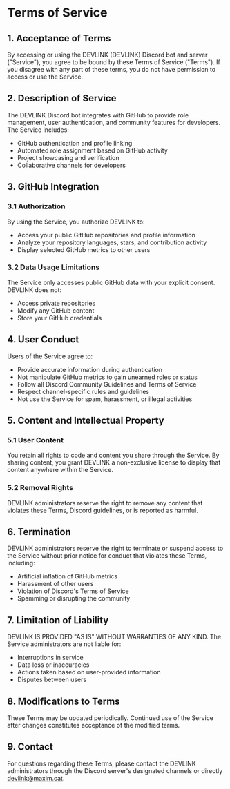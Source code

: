 # Terms of Service

## 1. Acceptance of Terms

By accessing or using the DEVLINK (DΞVLINK) Discord bot and server ("Service"), you agree to be bound by these Terms of Service ("Terms"). If you disagree with any part of these terms, you do not have permission to access or use the Service.

## 2. Description of Service

The DEVLINK Discord bot integrates with GitHub to provide role management, user authentication, and community features for developers. The Service includes:
- GitHub authentication and profile linking
- Automated role assignment based on GitHub activity
- Project showcasing and verification
- Collaborative channels for developers

## 3. GitHub Integration

### 3.1 Authorization
By using the Service, you authorize DEVLINK to:
- Access your public GitHub repositories and profile information
- Analyze your repository languages, stars, and contribution activity
- Display selected GitHub metrics to other users

### 3.2 Data Usage Limitations
The Service only accesses public GitHub data with your explicit consent. DEVLINK does not:
- Access private repositories
- Modify any GitHub content
- Store your GitHub credentials

## 4. User Conduct

Users of the Service agree to:
- Provide accurate information during authentication
- Not manipulate GitHub metrics to gain unearned roles or status
- Follow all Discord Community Guidelines and Terms of Service
- Respect channel-specific rules and guidelines
- Not use the Service for spam, harassment, or illegal activities

## 5. Content and Intellectual Property

### 5.1 User Content
You retain all rights to code and content you share through the Service. By sharing content, you grant DEVLINK a non-exclusive license to display that content anywhere within the Service.

### 5.2 Removal Rights
DEVLINK administrators reserve the right to remove any content that violates these Terms, Discord guidelines, or is reported as harmful.

## 6. Termination

DEVLINK administrators reserve the right to terminate or suspend access to the Service without prior notice for conduct that violates these Terms, including:
- Artificial inflation of GitHub metrics
- Harassment of other users
- Violation of Discord's Terms of Service
- Spamming or disrupting the community

## 7. Limitation of Liability

DEVLINK IS PROVIDED "AS IS" WITHOUT WARRANTIES OF ANY KIND. The Service administrators are not liable for:
- Interruptions in service
- Data loss or inaccuracies
- Actions taken based on user-provided information
- Disputes between users

## 8. Modifications to Terms

These Terms may be updated periodically. Continued use of the Service after changes constitutes acceptance of the modified terms.

## 9. Contact

For questions regarding these Terms, please contact the DEVLINK administrators through the Discord server's designated channels or directly devlink@maxim.cat.
